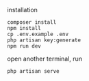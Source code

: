 installation

```shell
composer install
npm install
cp .env.example .env
php artisan key:generate
npm run dev
```

open another terminal, run

```shell
php artisan serve
```
